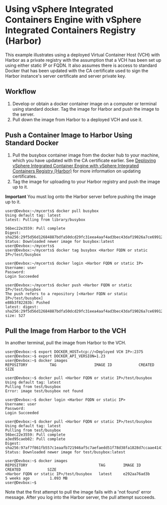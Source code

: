 # Using vSphere Integrated Containers Engine with vSphere Integrated Containers Registry (Harbor)

This example illustrates using a deployed Virtual Container Host (VCH) with Harbor as a private registry with the assumption that a VCH has been set up using either static IP or FQDN.  It also assumes there is access to standard Docker that has been updated with the CA certificate used to sign the Harbor instance's server certificate and server private key.

## Workflow

1. Develop or obtain a docker container image on a computer or terminal using standard docker. Tag the image for Harbor and push the image to the server.
2. Pull down the image from Harbor to a deployed VCH and use it.

## Push a Container Image to Harbor Using Standard Docker

1. Pull the busybox container image from the docker hub to your machine, which you  have updated with the CA certificate earlier. See  [Deploying vSphere Integrated Container Engine with vSphere Integrated Containers Registry (Harbor)](deploy_vic_with_harbor.md) for more information on updating certificates.
2. Tag the image for uploading to your Harbor registry and push the image up to it. 

**Important** You must log onto the Harbor server before pushing the image up to it.

    user@Devbox:~/mycerts$ docker pull busybox
    Using default tag: latest
    latest: Pulling from library/busybox

    56bec22e3559: Pull complete 
    Digest: sha256:29f5d56d12684887bdfa50dcd29fc31eea4aaf4ad3bec43daf19026a7ce69912
    Status: Downloaded newer image for busybox:latest
    user@Devbox:~/mycerts$ 
    user@Devbox:~/mycerts$ docker tag busybox <Harbor FQDN or static IP>/test/busybox

    user@Devbox:~/mycerts$ docker login <Harbor FQDN or static IP>
    Username: user
    Password: 
    Login Succeeded

    user@Devbox:~/mycerts$ docker push <Harbor FQDN or static IP>/test/busybox
    The push refers to a repository [<Harbor FQDN or static IP>/test/busybox]
    e88b3f82283b: Pushed 
    latest: digest: sha256:29f5d56d12684887bdfa50dcd29fc31eea4aaf4ad3bec43daf19026a7ce69912 size: 527

## Pull the Image from Harbor to the VCH
In another terminal, pull the image from Harbor to the VCH.

    user@Devbox:~$ export DOCKER_HOST=tcp://<Deployed VCH IP>:2375
    user@Devbox:~$ export DOCKER_API_VERSION=1.23
    user@Devbox:~$ docker images
    REPOSITORY          TAG                 IMAGE ID            CREATED             SIZE

    user@Devbox:~$ docker pull <Harbor FQDN or static IP>/test/busybox
    Using default tag: latest
    Pulling from test/busybox
    Error: image test/busybox not found

    user@Devbox:~$ docker login <Harbor FQDN or static IP>
    Username: user
    Password: 
    Login Succeeded

    user@Devbox:~$ docker pull <Harbor FQDN or static IP>/test/busybox
    Using default tag: latest
    Pulling from test/busybox
    56bec22e3559: Pull complete 
    a3ed95caeb02: Pull complete 
    Digest: sha256:97af7f861fb557c1eaafb721946af5c7aefaedd51f78d38fa1828d7ccaae4141
    Status: Downloaded newer image for test/busybox:latest

    user@Devbox:~$ docker images
    REPOSITORY                                TAG        IMAGE ID      CREATED            SIZE
    <Harbor FQDN or static IP>/test/busybox   latest     e292aa76ad3b        5 weeks ago         1.093 MB
    user@Devbox:~$ 

Note that the first attempt to pull the image fails with a 'not found' error message. After you log into the Harbor server, the pull attempt succeeds.